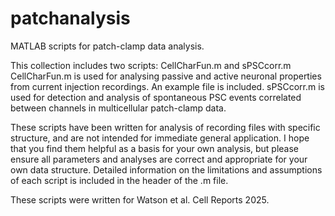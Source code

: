 # patchanalysis
MATLAB scripts for patch-clamp data analysis.

This collection includes two scripts: CellCharFun.m and sPSCcorr.m
CellCharFun.m is used for analysing passive and active neuronal properties from current injection recordings. An example file is included.
sPSCcorr.m is used for detection and analysis of spontaneous PSC events correlated between channels in multicellular patch-clamp data.

These scripts have been written for analysis of recording files with specific structure, and are not intended for immediate general application.
I hope that you find them helpful as a basis for your own analysis, but please ensure all parameters and analyses are correct and appropriate for your own data structure.
Detailed information on the limitations and assumptions of each script is included in the header of the .m file.

These scripts were written for Watson et al. Cell Reports 2025.
